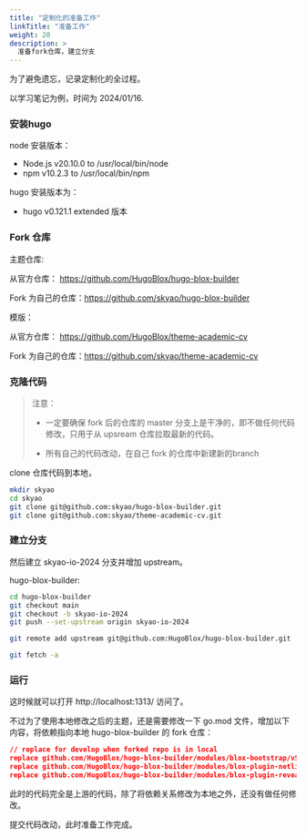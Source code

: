 ```yaml
---
title: "定制化的准备工作"
linkTitle: "准备工作"
weight: 20
description: >
  准备fork仓库，建立分支
---
```


为了避免遗忘，记录定制化的全过程。

以学习笔记为例，时间为 2024/01/16. 

### 安装hugo

node 安装版本：

- Node.js v20.10.0 to /usr/local/bin/node
- npm v10.2.3 to /usr/local/bin/npm

hugo 安装版本为：

- hugo v0.121.1 extended 版本

### Fork 仓库

主题仓库:

从官方仓库： https://github.com/HugoBlox/hugo-blox-builder

Fork 为自己的仓库：https://github.com/skyao/hugo-blox-builder

模版：

从官方仓库： https://github.com/HugoBlox/theme-academic-cv

Fork 为自己的仓库：https://github.com/skyao/theme-academic-cv



### 克隆代码

> 注意：
>
> - 一定要确保 fork 后的仓库的 master 分支上是干净的，即不做任何代码修改，只用于从 upsream 仓库拉取最新的代码。
>
> - 所有自己的代码改动，在自己 fork 的仓库中新建新的branch

clone 仓库代码到本地，

```bash
mkdir skyao
cd skyao
git clone git@github.com:skyao/hugo-blox-builder.git
git clone git@github.com:skyao/theme-academic-cv.git
```

### 建立分支

然后建立 skyao-io-2024 分支并增加 upstream。

hugo-blox-builder:

```bash
cd hugo-blox-builder
git checkout main
git checkout -b skyao-io-2024
git push --set-upstream origin skyao-io-2024

git remote add upstream git@github.com:HugoBlox/hugo-blox-builder.git

git fetch -a
```



### 运行

这时候就可以打开 http://localhost:1313/ 访问了。

不过为了使用本地修改之后的主题，还是需要修改一下 go.mod 文件，增加以下内容，将依赖指向本地 hugo-blox-builder 的 fork 仓库：

```json
// replace for develop when forked repo is in local
replace github.com/HugoBlox/hugo-blox-builder/modules/blox-bootstrap/v5 => ../hugo-blox-builder/modules/blox-bootstrap
replace github.com/HugoBlox/hugo-blox-builder/modules/blox-plugin-netlify => ../hugo-blox-builder/modules/blox-plugin-netlify
replace github.com/HugoBlox/hugo-blox-builder/modules/blox-plugin-reveal => ../hugo-blox-builder/modules/blox-plugin-reveal
```

此时的代码完全是上游的代码，除了将依赖关系修改为本地之外，还没有做任何修改。

提交代码改动，此时准备工作完成。

